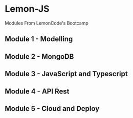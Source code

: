 # Lemon-JS
Modules From LemonCode's Bootcamp

## Module 1 - Modelling

## Module 2 - MongoDB

## Module 3 - JavaScript and Typescript

## Module 4 - API Rest

## Module 5 - Cloud and Deploy